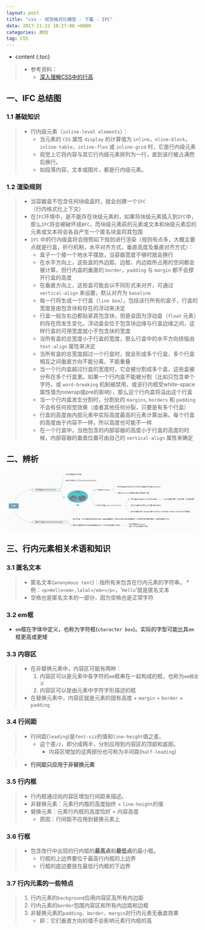 ```yaml
---
layout: post
title: "css - 视觉格式化模型 - 下篇 - IFC"
data: 2017-11-22 10:27:00 +0800
categories: 原创
tag: CSS
---
```

* content
{:toc}

> * 参考资料：
>   * [深入理解CSS中的行高](http://www.cnblogs.com/rainman/archive/2011/08/05/2128068.html)


<!-- more -->

## 一、IFC 总结图

### 1.1 基础知识

> * 行内级元素（`inline-level elements`）：
>   * 当元素的 `CSS` 属性 `display` 的计算值为 `inline`，`nline-block`，`inline-table`，`inline-flex` 或 `inline-grid` 时，它是行内级元素
>   * 视觉上它将内容与其它行内级元素排列为一行，直到该行被占满然后换行。
>   * 如段落内容，文本或图片，都是行内级元素。

### 1.2 渲染规则

> * 当容器盒不包含任何块级盒时，就会创建一个`IFC`（行内格式化上下文）
> * 在`IFC`环境中，是不能存在块级元素的，如果将块级元素插入到`IFC`中，那么`IFC`将会被破坏成`BFC`，而块级元素前的元素或文本和块级元素后的元素或文本将会各自产生一个匿名块盒将其包围
> * `IFC` 中的行内级盒将会按照如下规则进行渲染（规则有点多，大概主要点就是行盒，折行机制，水平对齐方式，垂直高度及垂直对齐方式）：
>   * 盒子一个接一个地水平摆放，当容器宽度不够时就会换行
>   * 在水平方向上，这些盒的外边距、边框、内边距所占用的空间都会被计算，但行内盒的垂直的 `border`，`padding` 与 `margin` 都不会撑开行盒的高度
>   * 在垂直方向上，这些盒可能会以不同形式来对齐，可通过 `vertical-align` 来设置，默认对齐为 `baseline`
>   * 每一行将生成一个行盒（`line box`），包括该行所有的盒子，行盒的宽度是由包含块和存在的浮动来决定
>   * 行盒一般左右边都贴紧其包含块，但是会因为浮动盒（`float` 元素）的存在而发生变化。浮动盒会位于包含块边缘与行盒边缘之间，这样行盒的可用宽度就小于包含块的宽度
>   * 当所有盒的总宽度小于行盒的宽度，那么行盒中的水平方向排版由 `text-align` 属性来决定
>   * 当所有盒的总宽度超过一个行盒时，就会形成多个行盒，多个行盒相互之间垂直方向不能分离，不能重叠
>   * 当一个行内盒超过行盒的宽度时，它会被分割成多个盒，这些盒被分布在多个行盒里。如果一个行内盒不能被分割（比如只包含单个字符，或 `word-breaking` 机制被禁用，或该行内框受white-space属性值为nowrap或pre的影响），那么这个行内盒将溢出这个行盒
>   * 当一个行内盒发生分割时，分割处的 `margins`, `borders` 和 `padding` 不会有任何视觉效果（或者其他任何分裂，只要是有多个行盒）
>   * 行盒的高度由内部元素中实际高度最高的元素计算出来。每个行盒的高度由于内容不一样，所以高度也可能不一样
>   * 在一个行盒中，当他包含的内部容器的高度小于行盒的高度的时候，内部容器的垂直位置可由自己的 `vertical-align` 属性来确定

## 二、辨析

![ifc](/styles/images/css/vfm/ifc/ifc-02.png)

## 三、行内元素相关术语和知识

### 3.1 匿名文本

> * 匿名文本(`anonymous text`)：指所有未包含在行内元素的字符串。
    * 例：`<p>Hello<em>,lalal</em></p>`，'`Hello`'就是匿名文本
> * 空格也是匿名文本的一部分，因为空格也是正常字符

### 3.2 em框

* `em`框在字体中定义，也称为字符框(`character box`)。实际的字型可能比其`em`框更高或更矮

### 3.3 内容区

> * 在非替换元素中，内容区可能有两种：
>    1. 内容区可以是元素中各字符的`em`框串在一起构成的框，也称为`em框定义`
>    2. 内容区可以是由元素中字符字形描述的框 
> * 在替换元素中，内容区就是元素的固有高度 + `margin` + `border` + `padding`

### 3.4 行间距

> * 行间距(`leading`)是`font-siz`的值和`line-height`值之差。
>    * 这个差`/2`，即分成两半，分别应用到内容区的顶部和底部。
>        * 内容区增加的这两部份也可称为半间距(`half-leading`)

> * **行间距只应用于非替换元素**

### 3.5 行内框

> * 行内框通过向内容区增加行间距来描述。
> * 非替换元素：元素行内框的高度始终 = `line-height`的值 
> * 替换元素：元素行内框的高度恰好 = 内容高度 
>   * 原因：行间距不应用到替换元素上
    
### 3.6 行框

> * 包含改行中出现的行内框的**最高点**和**最低点**的最小框。
>    * 行框的上边界要位于最高行内框的上边界
>    * 行框的底边要放在最低行内框的下边界

### 3.7 行内元素的一些特点

> 1. 行内元素的`background`应用内容区及所有内边距
> 2. 行内元素的`border`包围内容区和所有内边距和边框
> 3. 非替换元素的`padding`、`border`、`margin`对行内元素无垂直效果
>    * 即：它们垂直方向的值不会影响元素行内框的高








